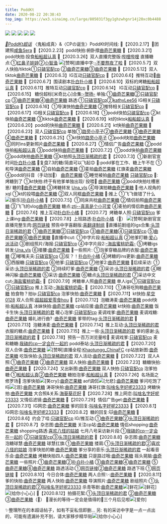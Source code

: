 ```yaml
---
title: PoddKt
date: 2020-08-22 20:38:43
top_img: https://wx3.sinaimg.cn/large/805031f3gy1ghzwhgnr14j20xc0b4488.jpg
---
```

![](https://wx3.sinaimg.cn/large/805031f3gy1ghzwhgy01aj20xc0b4e6p.jpg)
![](https://wx3.sinaimg.cn/large/805031f3gy1ghzwhh77ikj20xc0b4n8n.jpg)
![](https://wx3.sinaimg.cn/large/805031f3gy1ghzwhgnr14j20xc0b4488.jpg)
![](https://wx3.sinaimg.cn/large/805031f3gy1ghzwhgrt1aj20xc0b4dps.jpg)
![](https://wx3.sinaimg.cn/large/805031f3gy1ghzwhgyakoj20nk0xcb29.jpg)

[*💎PoddKt超话*](https://huati.weibo.com/k/PoddKt)
〈鬼船成真〉&〈CPの诞生〉PoddKt时间线:
🔹【2020.2.17】🐔团建照[咸鱼Sera](https://t.cn/A6LqD61u)
🔸【2020.2.23】podd快拍:俯卧撑[曲奇芒果糖](https://t.cn/A6L7Hw03)
🔸【2020.3.21】podd快拍:投食[船船超认真](https://t.cn/A6Lqk8eC)
🔹【2020.3.26】双人直播完整版:[哔哩哔哩](https://t.cn/A6L7Hw0g)
         直播糖点:①[红鼻子娃娃](https://t.cn/A6LqD61B)②[小智渔](https://t.cn/A6LqD613)
         ![[赞啊]](https://img.t.sinajs.cn/t4/appstyle/expression/ext/normal/00/lxhzan_thumb.gif)直播中字:[-不要熬夜了啦](https://t.cn/A6UJMAbE)
🔸【2020.5.7】双人快拍/tiktok①[只磕官配cp](https://t.cn/A6L7Hw0u)
         ②[曲奇芒果糖](https://t.cn/A6L7HwOh)③[曲奇芒果糖](https://t.cn/A6L7RTB5)
🔹【2020.5.12】双人tiktok[曲奇芒果糖](https://t.cn/A6L7Hw0r)
🔸【2020.6.3】IG互动[只磕官配cp](https://t.cn/A6LIkcM1)
🔸【2020.6.6】推特互动💋[曲奇芒果糖](https://t.cn/A6L7HwOP)
🔹【2020.6.7】围读剧本[扑白扑小橘](https://t.cn/A6L7Hw0s)
🔹【2020.6.10】双标的烤糖[船船超认真](https://t.cn/A6LqlgwF)
🔸【2020.6.11】推特互动[只磕官配cp](https://t.cn/A6L7Hw0B)
🔹【2020.6.14】 IG互动[只磕官配cp](https://t.cn/A6LqlgA7)
🔹【2020.6.15】 糖份超标[米奇比心]合集:[-贺扬-](https://t.cn/A6LqlgAw)
          单独:①[曲奇芒果糖](https://t.cn/A6Lqlgwk)②[只磕官配cp](https://t.cn/A6LqlgAz)
          ③[曲奇芒果糖](https://t.cn/A6LqlgAP)④[曲奇芒果糖](https://t.cn/A6Lqlgws)
          路透:①[只磕官配cp](https://t.cn/A6LqlgAZ)②[kathyLee56](https://t.cn/A6L9ijId)
          IG相关[只磕官配cp](https://t.cn/A6LIkcMm)
🔸【2020.6.16】①导演快拍[曲奇芒果糖](https://t.cn/A6LclcLt)
          ②推特相关[只磕官配cp](https://t.cn/A6LIkcMu)
🔹【2020.6.17】IG相关[只磕官配cp](https://t.cn/A6LMZgHb)
🔸【2020.6.18】①podd快拍[只磕官配cp](https://t.cn/A6LiihEx)
         ②kt快拍[曲奇芒果糖](https://t.cn/A6LiihEi)
         ③tiktok[曲奇芒果糖](https://t.cn/A6LiihEM)
🔹【2020.6.19】kt的tiktok[船船超认真](https://t.cn/A6LiihE6)
🔸【2020.6.20】podd的快拍[曲奇芒果糖](https://t.cn/A6L9iKfy)
🔹【2020.6.21】kt快拍[曲奇芒果糖](https://t.cn/A6LW8PUp)
🔸【2020.6.23】双人[只磕官配cp](https://t.cn/A6LYrg5z)
         单独①[路旁小亭子](https://t.cn/A6LYrg5L)②[曲奇芒果糖](https://t.cn/A6LYrg5w)
         ③[曲奇芒果糖](https://t.cn/A6LYrg57)④[曲奇芒果糖](https://t.cn/A6LYrg52)
🔹【2020.6.25】①kt快拍[路旁小亭子](https://t.cn/A6Ln7xD2)
         ②podd快拍[曲奇芒果糖](https://t.cn/A6Ln7xD4)
         ③同时ins更新照片[曲奇芒果糖](https://t.cn/A6Ln7xDA)
🔸【2020.6.27】①情侣广告[曲奇芒果糖](https://t.cn/A6Lrb9yK)
         ②podd快拍[船船超认真](https://t.cn/A6Lrb9yN)
         ③podd快拍[曲奇芒果糖](https://t.cn/A6Lrb9yo)
🔸【2020.7.2】①podd快拍[曲奇芒果糖](https://t.cn/A6yAG5qy)
         ②podd快拍[曲奇芒果糖](https://t.cn/A6yAG5q5)
         ③kt拍照[头顶日渐稀疏的君](https://t.cn/A6yAG5qb)
🔹【2020.7.3】①新剧官宣时间[扑白扑小橘](https://t.cn/A6yAG5qq)
    💞复盘7.3的糖/简直可以飞起😊
         💫:podd爹在工作、糖上午不在
         ①和导演[曲奇芒果糖](https://t.cn/A6y2YSc5)
         ②自拍[曲奇芒果糖](https://t.cn/A6y2YScL)
         ③麦拍[曲奇芒果糖](https://t.cn/A6y2YScV)
          扛旗麦[曲奇芒果糖](https://t.cn/A6yLMRcp)
         ④podd的抖音（手动加🌟）
              [曲奇芒果糖](https://t.cn/A6y2YScw)
         ⑤睡觉被拍[曲奇芒果糖](https://t.cn/A6y2YScb)
              [只磕官配cp](https://t.cn/A6y2BW3n)
         💫: 烤糖到了
         ①kt快拍:终于有他爹单独出现/
         投喂🤣 [曲奇芒果糖](https://t.cn/A6y2YScq)
         ②podd快拍吐槽崽崽/
         糖的👀[曲奇芒果糖](https://t.cn/A6y2YSc2)
         ③烤糖转发 [Una_yls](https://t.cn/A6y2YScG)
         ④导演拍糖[曲奇芒果糖](https://t.cn/A6y2YScA)
         💫:他人视角的xql
         ①kt的投喂[曲奇芒果糖](https://t.cn/A6y2YScy)
         ②双人同框[曲奇芒果糖](https://t.cn/A6y2YScU)
         💫:推上
        ①飞飞做错了什么![[偷乐]](https://img.t.sinajs.cn/t4/appstyle/expression/ext/normal/fa/lxhtouxiao_thumb.gif)[扑白扑小橘](https://t.cn/A6y2YSc4)
🔸【2020.7.5】①同床共枕[曲奇芒果糖](https://t.cn/A6ybb7xD)
        ②情侣拍照[曲奇芒果糖](https://t.cn/A6ybb7xk)
        ③飞飞的vlog[曲奇芒果糖](https://t.cn/A6ybb7JP)
               糖点:[ztj--真真是个小可爱](https://t.cn/A6ybb7xs)
        ④麦拍的情侣款[曲奇芒果糖](https://t.cn/A6ybb7Jv)
🔹【2020.7.6】推上互动[扑白扑小橘](https://t.cn/A6y5P3H4)
🔸【2020.7.7】烤糖单人照:[只磕官配cp](https://t.cn/A6yfumJQ)
            爹上课ing:[曲奇芒果糖](https://t.cn/A6yfumJB)
🔹【2020.7.8】上班路透:[扑白扑小橘](https://t.cn/A6yfumJp)（🌟）
         ![[赞啊]](https://img.t.sinajs.cn/t4/appstyle/expression/ext/normal/00/lxhzan_thumb.gif)新剧官宣直播完整生肉:[网页链接](https://t.cn/A6yfumJ3)
         预告中字喜翻版:[喜翻译制组](https://t.cn/A6yf5A3d)
         💫直播前剧组的igs合集:[头顶日渐稀疏的君](https://t.cn/A6yfumJ1)
         ①[曲奇芒果糖](https://t.cn/A6yfumJT)②[只磕官配cp](https://t.cn/A6yfumJO)
         ③[曲奇芒果糖](https://t.cn/A6yfumJ0)④[只磕官配cp](https://t.cn/A6yfumJm)
         ⑤[曲奇芒果糖](https://t.cn/A6yfumJE)⑥[曲奇芒果糖](https://t.cn/A6yfumJ8)
        💫直播中cut:
         ①中字片段:[船船超认真](https://t.cn/A6yfumJR)
         ②他爹盯糖:[爱心派活动](https://t.cn/A6yfumJu)
         ③剧组照片/海报:[只磕官配cp](https://t.cn/A6yfumJN)
         ④中字片段2:[-海盐蜜桃奶霜-](https://t.cn/A6yfumJH)
         ⑤烤糖igs转发:[Una_yls](https://t.cn/A6yfumJl)
         ⑥搂腰:[曲奇芒果糖](https://t.cn/A6yfumJW)
         💫一些照片:
         ①泡爹穿糖品牌的衣服:[曲奇芒果糖](https://t.cn/A6yfumJj)
         ②嘟嘴夫夫:[只磕官配cp](https://t.cn/A6yfumio)
         ③反？！[扑白扑小橘](https://t.cn/A6yfumiX)
         ④烤糖的ins更新:[曲奇芒果糖](https://t.cn/A6yfumiC)
         ⑤西服糖:[只磕官配cp](https://t.cn/A6yfumia)
         ⑥他爹:[只磕官配cp](https://t.cn/A6yfumi0)
         ⑦他爹2:[曲奇芒果糖](https://t.cn/A6yfumil)
         💫后续采访:
         ①采访:[头顶日渐稀疏的君](https://t.cn/A6yfumi6)
         ②持续盯爹:[曲奇芒果糖](https://t.cn/A6yfumij)
         ③采访:[头顶日渐稀疏的君](https://t.cn/A6yfumip)
         ④眼神闪躲:[曲奇芒果糖](https://t.cn/A6yfumiN)
         ⑤采访:[曲奇芒果糖](https://t.cn/A6yfumiK)
         ⑥糖点[头顶日渐稀疏的君](https://t.cn/A6yxeKNV)
         ⑦采访中文cut[-海盐蜜桃奶霜-](https://t.cn/A6yM1FbW)
🔸【2020.7.9】烤糖单人照[曲奇芒果糖](https://t.cn/A6yxeKN6)
         单人igs①[只磕官配cp](https://t.cn/A6yxeKNc)
         ②[只磕官配cp](https://t.cn/A6yxeKNJ)
         推上互动:[-海盐蜜桃奶霜-](https://t.cn/A6UfoaP8)
🔹【2020.7.10】①涛哥吃狗粮[曲奇芒果糖](https://t.cn/A6yxeKNI)
         拍食物？拍lp:[只磕官配cp](https://t.cn/A6UZxWpL)
         泡爹快拍:[曲奇芒果糖](https://t.cn/A6ymHfgE)
🔸【2020.7.11】kt快拍:[星空0128](https://t.cn/A6ymHfgT)
         双人合照:[超超超爱零食hou](https://t.cn/A6ymHfgB)
🔹【2020.7.12】泡糖涛麦:[曲奇芒果糖](https://t.cn/A6ymHfgj)
         podd快拍:[船船超认真](https://t.cn/A6ymHfgr)
         冰妹快拍:[曲奇芒果糖](https://t.cn/A6ymHfgm)
         cp站应援:[曲奇芒果糖](https://t.cn/A6ymHfgd)
         kt快拍:[曲奇芒果糖](https://t.cn/A6ymHfet)
        饭卡生快:[头顶日渐稀疏的君](https://t.cn/A6ymHfgR)
        暖心泡爹:[只磕官配cp](https://t.cn/A6UvNjir)
        麦调戏爹:[曲奇芒果糖](https://t.cn/A6ymHfg0)
        麦调戏糖:[曲奇芒果糖](https://t.cn/A6ymHfgn)
        婚礼进行曲? :[曲奇芒果糖](https://t.cn/A6yoMPt7)
        爹带的tag:[头顶日渐稀疏的君](https://t.cn/A6ymHfg3)
🔹【2020.7.13】泡糖涛麦:[曲奇芒果糖](https://t.cn/A6ymHfgg)
🔸【2020.7.14】推上互动:[头顶日渐稀疏的君](https://t.cn/A6ymHfgH)
        衣服的糖点:[曲奇芒果糖](https://t.cn/A6ymHfgY)
🔸【2020.7.15】推上一些:[头顶日渐稀疏的君](https://t.cn/A6ymHfgk)
        爹的感谢:[头顶日渐稀疏的君](https://t.cn/A6UfoaPQ)
🔹【2020.7.18】预告一百万浏览量啦🎉
        麦调戏爹:[只磕官配cp](https://t.cn/A6ymHfg1)
        麦和糖糖:[我磕的cp一定会在一起的](https://t.cn/A6ymHfgQ)
        podd泰站:[头顶日渐稀疏的君](https://t.cn/A6ymHfgu)
🔹【2020.7.20】双人合体:[曲奇芒果糖](https://t.cn/A6ymlcRt)
         ![[赞啊]](https://img.t.sinajs.cn/t4/appstyle/expression/ext/normal/00/lxhzan_thumb.gif)直播全程:[Khaotungg_ChinaFC](https://t.cn/A6yrAKHy)
         cp站放新图:[曲奇芒果糖](https://t.cn/A6ymlcRx)
         吃饭快拍:[头顶日渐稀疏的君](https://t.cn/A6ymlcRM)
         双人活动:[曲奇芒果糖](https://t.cn/A6ymlcRq)
🔸【2020.7.22】双人A照:①[曲奇芒果糖](https://t.cn/A6yBjuBp)
         ②[曲奇芒果糖](https://t.cn/A6yBjuBW)
         双人快拍:[曲奇芒果糖](https://t.cn/A6yBjuB0)
🔹【2020.7.23】糖糖快拍:[曲奇芒果糖](https://t.cn/A6ygPGK1)
🔸【2020.7.24】又出新图:[曲奇芒果糖](https://t.cn/A6yDIIqQ)
         双人快拍:[只磕官配cp](https://t.cn/A6yDIIqR)
         泡爹拍糖:①[船船超认真](https://t.cn/A6yDIIqH)②[曲奇芒果糖](https://t.cn/A6yDIIq8)
         糖拍泡爹:[船船超认真](https://t.cn/A6yDIIqT)
🔹【2020.7.26】名场面之修罗场🌟
        泡爹快拍![[笑cry]](https://img.t.sinajs.cn/t4/appstyle/expression/ext/normal/4a/2018new_xiaoku_thumb.png):[曲奇芒果糖](https://t.cn/A6UvNKKX)
        aof调侃![[允悲]](https://img.t.sinajs.cn/t4/appstyle/expression/ext/normal/83/2018new_kuxiao_org.png):[曲奇芒果糖](https://t.cn/A6ysprDP)
        爹问吃饱了吗![[泪]](https://img.t.sinajs.cn/t4/appstyle/expression/ext/normal/6e/2018new_leimu_org.png):[曲奇芒果糖](https://t.cn/A6UvNKKM)
        涛哥快拍:[曲奇芒果糖](https://t.cn/A6UvNKKS)
        涛哥扛旗:[叫啥名字好呢23333](https://t.cn/A6UvNKKa)
        烤糖快拍:[曲奇芒果糖](https://t.cn/A6UvNKKx)
        大合照&关系:[海葵葵花籽](https://t.cn/A6UvNKKi)
🔸【2020.7.28】推上网恋:[叫啥名字好呢23333](https://t.cn/A6UZch4a)
        又情侣滤镜:[曲奇芒果糖](https://t.cn/A6UZch4S)
🔹【2020.7.29】情侣广告get:[曲奇芒果糖](https://t.cn/A6U2wxoQ)
🔸【2020.7.31】IG网恋:[曲奇芒果糖](https://t.cn/A6Uytw3O)
         爹的回复:[叫啥名字好呢23333](https://t.cn/A6U4MhCi)
🔹【2020.8.1】IG网恋:[叫啥名字好呢23333](https://t.cn/A6UbPyk3)
🔸【2020.8.2】糖的回复:🐱[曲奇芒果糖](https://t.cn/A6U5CJbf)
🔹【2020.8.6】约会了哇:[只磕官配cp](https://t.cn/A6UJIDBt)
         IG/推互动:①[曲奇芒果糖](https://t.cn/A6UJIDB5)②[头顶日渐稀疏的君](https://t.cn/A6UJIDBq)
🔸【2020.8.7】杂志图:[曲奇芒果糖](https://t.cn/A6UXtoA6)
        关注cp站:[曲奇芒果糖](https://t.cn/A6UXtoAX)
        情侣shopping:[曲奇芒果糖](https://t.cn/A6UXtoAo)
        shopping路透:[喜欢八怪的姑娘](https://t.cn/A6UXtoAi)
        七月八号采访新片段:①[我磕的cp一定会在一起的](https://t.cn/A6UXtoAW)
        ②[只磕官配cp](https://t.cn/A6UXtoAK)③[头顶日渐稀疏的君](https://t.cn/A6UXtoAC)
🔹【2020.8.8】杂志图:[曲奇芒果糖](https://t.cn/A6UXtoAS)
        泡糖球慧:[曲奇芒果糖](https://t.cn/A6UaglTw)
        球慧扛旗:①[曲奇芒果糖](https://t.cn/A6UXdX66)
        搂肩:①[头顶日渐稀疏的君](https://t.cn/A6UaglYu)②[喜欢八怪的姑娘](https://t.cn/A6UaglYD)
        泡爹快拍的糖:[曲奇芒果糖](https://t.cn/A6UaglYs)
        爹分享的音乐:[头顶日渐稀疏的君](https://t.cn/A6US7fjM)
        一起看音乐会:[曲奇芒果糖](https://t.cn/A6UaglY8)
        烤糖快拍四人:[曲奇芒果糖](https://t.cn/A6UaglY3)
        只是路过哦:[曲奇芒果糖](https://t.cn/A6UaglYR)
        摇头晃脑:[曲奇芒果糖](https://t.cn/A6UaglTv)
        一些照片:①[曲奇芒果糖](https://t.cn/A6UaglYr)②[扑白扑小橘](https://t.cn/A6UaglY1)
        ③[曲奇芒果糖](https://t.cn/A6UaglYe)④[曲奇芒果糖](https://t.cn/A6UaglYm)
        ⑤[曲奇芒果糖](https://t.cn/A6UaglYB)⑥[曲奇芒果糖](https://t.cn/A6UagkI0)
        路透活动:①[网页链接](https://t.cn/A6UaglYk)②[曲奇芒果糖](https://t.cn/A6UaglYd)
        路透下班:①[网页链接](https://t.cn/A6UaglYE)
🔸【2020.8.10】今日合体:[曲奇芒果糖](https://t.cn/A6UpqZml)
        两人合照✨:[曲奇芒果糖](https://t.cn/A6UpqZmY)
🔹【2020.8.11】爹的快拍:[曲奇芒果糖](https://t.cn/A6UpqZmN)
        两人快拍:[曲奇芒果糖](https://t.cn/A6UpqZm0)
        导演照片:[曲奇芒果糖](https://t.cn/A6UpqZmp)
        剧组照片:①[头顶日渐稀疏的君](https://t.cn/A6UpqZmW)②[叫啥名字好呢23333](https://t.cn/A6UpTyae)
        杀青等剧:[曲奇芒果糖](https://t.cn/A6UpqZmO)![[鲜花]](https://img.t.sinajs.cn/t4/appstyle/expression/ext/normal/d4/2018new_xianhua_org.png)![[鲜花]](https://img.t.sinajs.cn/t4/appstyle/expression/ext/normal/d4/2018new_xianhua_org.png)![[给你小心心]](https://img.t.sinajs.cn/t4/appstyle/expression/ext/normal/ca/qixi2018_xiaoxinxin_org.png)
🔸【2020.8.12】拍摄花絮:①[头顶日渐稀疏的君](https://t.cn/A6UpVUKP)
        ②[曲奇芒果糖](https://t.cn/A6UpSW2Z)③[曲奇芒果糖](https://t.cn/A6UpTyag)（🌟）
💫漫长的等待一定会是值得的🤗三个月后见啦![[爱你]](https://img.t.sinajs.cn/t4/appstyle/expression/ext/normal/f6/2018new_aini_org.png)

✨整理所在的本超话帖子，如有不妥私信即删…
另: 有的采访中字是一点一点出的，可能有遗漏补充不到，请大家移步精华贴![[给你小心心]](https://img.t.sinajs.cn/t4/appstyle/expression/ext/normal/ca/qixi2018_xiaoxinxin_org.png)